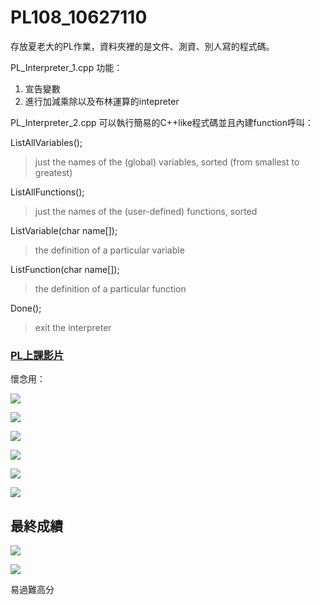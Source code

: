 # PL108_10627110

存放夏老大的PL作業，資料夾裡的是文件、測資、別人寫的程式碼。

PL_Interpreter_1.cpp
功能：
  1. 宣告變數
  2. 進行加減乘除以及布林運算的intepreter

PL_Interpreter_2.cpp
可以執行簡易的C++like程式碼並且內建function呼叫：
  
  ListAllVariables();          
  > just the names of the (global) variables, sorted (from smallest to greatest)   
  
  ListAllFunctions();          
  > just the names of the (user-defined) functions, sorted                         
  
  ListVariable(char name[]);
  > the definition of a particular variable 
  
  ListFunction(char name[]);
  > the definition of a particular function  
  
  Done();
  > exit the interpreter





### <a href="https://www.youtube.com/playlist?list=PL4FbYbR7l9P7nnCbfR_3fopxqveKWrtJh">PL上課影片</a>


懷念用：

![](https://i.imgur.com/AwNEBsA.gif)

![](https://i.imgur.com/rqRnWqz.jpg)

![](https://i.imgur.com/8JEg2Ql.jpg)

![](https://i.imgur.com/u9JMm42.jpg)

![](https://i.imgur.com/LJIBLhq.png)

![](https://i.imgur.com/Bcc2Q8w.gif)


## 最終成績
![](https://i.imgur.com/oqcPLM2.jpg)

![](https://i.imgur.com/t4YxFWi.jpg)

易過難高分

